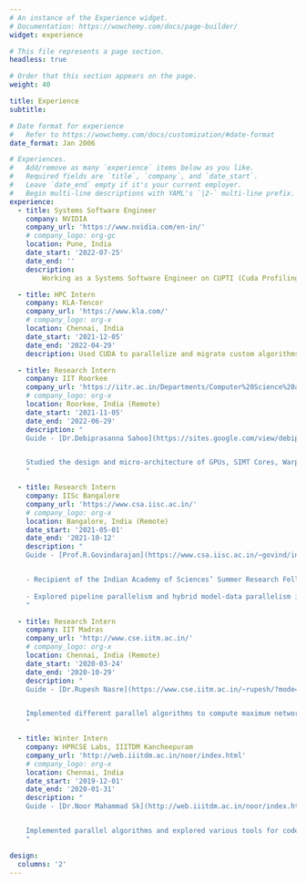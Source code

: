 ```yaml
---
# An instance of the Experience widget.
# Documentation: https://wowchemy.com/docs/page-builder/
widget: experience

# This file represents a page section.
headless: true

# Order that this section appears on the page.
weight: 40

title: Experience
subtitle: 

# Date format for experience
#   Refer to https://wowchemy.com/docs/customization/#date-format
date_format: Jan 2006

# Experiences.
#   Add/remove as many `experience` items below as you like.
#   Required fields are `title`, `company`, and `date_start`.
#   Leave `date_end` empty if it's your current employer.
#   Begin multi-line descriptions with YAML's `|2-` multi-line prefix.
experience:
  - title: Systems Software Engineer
    company: NVIDIA
    company_url: 'https://www.nvidia.com/en-in/'
    # company_logo: org-gc
    location: Pune, India
    date_start: '2022-07-25'
    date_end: ''
    description: 
        Working as a Systems Software Engineer on CUPTI (Cuda Profiling Tools).

  - title: HPC Intern
    company: KLA-Tencor
    company_url: 'https://www.kla.com/'
    # company_logo: org-x
    location: Chennai, India
    date_start: '2021-12-05'
    date_end: '2022-04-29'
    description: Used CUDA to parallelize and migrate custom algorithms used in defect detection to GPUs. Did profiling with Nsight Compute and Nsight Systems and co-optimization for maximum performance.

  - title: Research Intern
    company: IIT Roorkee
    company_url: 'https://iitr.ac.in/Departments/Computer%20Science%20and%20Engineering%20Department/index.html'
    # company_logo: org-x
    location: Roorkee, India (Remote)
    date_start: '2021-11-05'
    date_end: '2022-06-29'
    description: "
    Guide - [Dr.Debiprasanna Sahoo](https://sites.google.com/view/debiprasannasahoo/home?authuser=0)


    Studied the design and micro-architecture of GPUs, SIMT Cores, Warp schedulers and the SIMT pipeline. Worked on formalizing the working of the SIMT warp scheduler as part of my [Bachelors' Thesis](https://drive.google.com/file/d/1xuq5YXFx3X96e3lvlG8KRdhVVXNxfOiw/view?usp=sharing).
    "

  - title: Research Intern
    company: IISc Bangalore
    company_url: 'https://www.csa.iisc.ac.in/'
    # company_logo: org-x
    location: Bangalore, India (Remote)
    date_start: '2021-05-01'
    date_end: '2021-10-12'
    description: "
    Guide - [Prof.R.Govindarajan](https://www.csa.iisc.ac.in/~govind/index.html)


    - Recipient of the Indian Academy of Sciences’ Summer Research Fellowship SRFP ’21.
    
    - Explored pipeline parallelism and hybrid model-data parallelism in training deep CNNs on multi-GPU setups, using Tensorflow Lingvo and GPipe.
    "

  - title: Research Intern
    company: IIT Madras
    company_url: 'http://www.cse.iitm.ac.in/'
    # company_logo: org-x
    location: Chennai, India (Remote)
    date_start: '2020-03-24'
    date_end: '2020-10-29'
    description: "
    Guide - [Dr.Rupesh Nasre](https://www.cse.iitm.ac.in/~rupesh/?mode=Home)


    Implemented different parallel algorithms to compute maximum network flow on GPUs using CUDA.Also experimented with fundamental graph problems like parallel BFS, parallel Bellman-Ford SSSP on GPUs.
    "

  - title: Winter Intern
    company: HPRCSE Labs, IIITDM Kancheepuram
    company_url: 'http://web.iiitdm.ac.in/noor/index.html'
    # company_logo: org-x
    location: Chennai, India
    date_start: '2019-12-01'
    date_end: '2020-01-31'
    description: "
    Guide - [Dr.Noor Mahammad Sk](http://web.iiitdm.ac.in/noor/index.html)


    Implemented parallel algorithms and explored various tools for code profiling. Also did literature surveys on parallel computing architectures.
    "

design:
  columns: '2'
---
```

